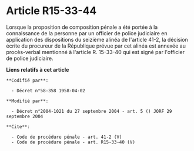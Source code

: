 # Article R15-33-44

Lorsque la proposition de composition pénale a été portée à la connaissance de la personne par un officier de police
judiciaire en application des dispositions du seizième alinéa de l'article 41-2, la décision écrite du procureur de la
République prévue par cet alinéa est annexée au procès-verbal mentionné à l'article R. 15-33-40 qui est signé par l'officier
de police judiciaire.

**Liens relatifs à cet article**

	**Codifié par**:

	  - Décret n°58-358 1958-04-02

	**Modifié par**:

	  - Décret n°2004-1021 du 27 septembre 2004 - art. 5 () JORF 29 septembre 2004

	**Cite**:

	  - Code de procédure pénale - art. 41-2 (V)
	  - Code de procédure pénale - art. R15-33-40 (V)
